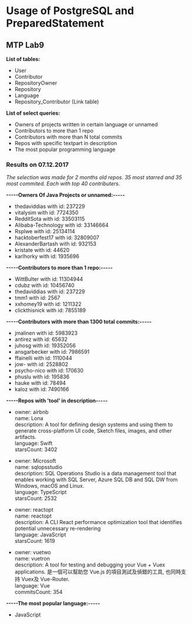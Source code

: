 # Usage of PostgreSQL and PreparedStatement
## MTP Lab9

**List of tables:**
- User
- Contributor
- RepositoryOwner
- Repository
- Language
- Repository_Contributor (Link table)

**List of select queries:**
- Owners of projects written in certain language or unnamed
- Contributors to more than 1 repo
- Contributors with more than N total commits
- Repos with specific textpart in description
- The most popular programming language

### Results on 07.12.2017
*The selection was made for 2 months old repos. 35 most starred and 35 most commited. Each with top 40 contributers.*

**-----Owners Of Java Projects or unnamed:-----**
* thedaviddias with id: 237229
* vitalysim with id: 7724350
* RedditSota with id: 33503115
* Alibaba-Technology with id: 33146664
* Rsplwe with id: 25134114
* hacktoberfest17 with id: 32809007
* AlexanderBartash with id: 932153
* kristate with id: 44620
* karlhorky with id: 1935696

**-----Contributors to more than 1 repo:-----**
* WittBulter with id: 11304944
* cdubz with id: 10456740
* thedaviddias with id: 237229
* tmm1 with id: 2567
* xxhomey19 with id: 1211322 
* clickthisnick with id: 7855189

**-----Contributors with more than 1300 total commits:-----**
* jmalinen with id: 5983923
* antirez with id: 65632
* juhosg with id: 19352056
* ansgarbecker with id: 7986591
* ffainelli with id: 1110044
* jow- with id: 2528802
* psycho-nico with id: 170630
* phuslu with id: 195836
* hauke with id: 78494
* kaloz with id: 7490166

**-----Repos with 'tool' in description-----**
* owner: airbnb  
name: Lona  
description: A tool for defining design systems and using them to generate cross-platform UI code, Sketch files, images, and other artifacts.  
language: Swift  
starsCount: 3402  

* owner: Microsoft   
name: sqlopsstudio  
description: SQL Operations Studio is a data management tool that enables working with SQL Server, Azure SQL DB and SQL DW from Windows, macOS and Linux.  
language: TypeScript  
starsCount: 2532  

* owner: reactopt  
name: reactopt  
description: A CLI React performance optimization tool that identifies potential unnecessary re-rendering  
language: JavaScript  
starsCount: 1619  

* owner: vuetwo  
name: vuetron  
description: A tool for testing and debugging your Vue + Vuex applications. 是一個可以幫助您 Vue.js 的項目測試及偵錯的工具, 也同時支持 Vuex及 Vue-Router.  
language: Vue  
commitsCount: 354  

**-----The most popular language:-----**
* JavaScript
